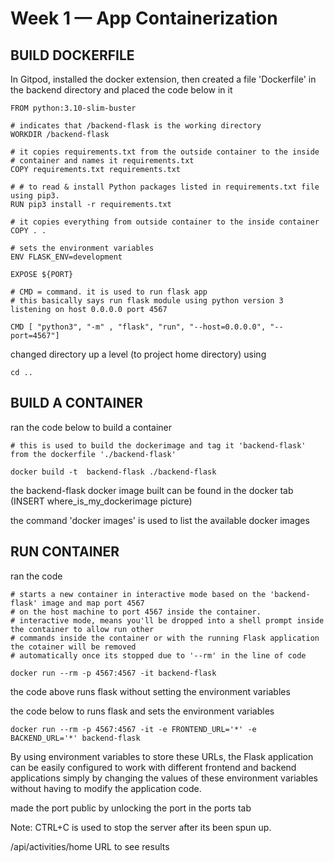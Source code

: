 # Week 1 — App Containerization
## BUILD DOCKERFILE

In Gitpod, installed the docker extension,
then created a file 'Dockerfile' in the backend directory and placed
the code below in it

```
FROM python:3.10-slim-buster

# indicates that /backend-flask is the working directory
WORKDIR /backend-flask

# it copies requirements.txt from the outside container to the inside
# container and names it requirements.txt
COPY requirements.txt requirements.txt

# # to read & install Python packages listed in requirements.txt file using pip3.
RUN pip3 install -r requirements.txt

# it copies everything from outside container to the inside container
COPY . .

# sets the environment variables
ENV FLASK_ENV=development

EXPOSE ${PORT}

# CMD = command. it is used to run flask app
# this basically says run flask module using python version 3 listening on host 0.0.0.0 port 4567

CMD [ "python3", "-m" , "flask", "run", "--host=0.0.0.0", "--port=4567"]
```

changed directory up a level (to project home directory) using 
```
cd ..
```

## BUILD A CONTAINER
ran the code below to build a container
```
# this is used to build the dockerimage and tag it 'backend-flask' from the dockerfile './backend-flask'

docker build -t  backend-flask ./backend-flask
```

the backend-flask docker image built can be found in the docker tab 
(INSERT where_is_my_dockerimage picture)

the command 'docker images' is used to list the available docker images

## RUN CONTAINER
ran the code 
```
# starts a new container in interactive mode based on the 'backend-flask' image and map port 4567 
# on the host machine to port 4567 inside the container. 
# interactive mode, means you'll be dropped into a shell prompt inside the container to allow run other 
# commands inside the container or with the running Flask application the cotainer will be removed 
# automatically once its stopped due to '--rm' in the line of code 

docker run --rm -p 4567:4567 -it backend-flask
```
the code above runs flask without setting the environment variables

the code below to runs flask and sets the environment variables

```
docker run --rm -p 4567:4567 -it -e FRONTEND_URL='*' -e BACKEND_URL='*' backend-flask
```
By using environment variables to store these URLs, the Flask application can be easily configured to work with 
different frontend and backend applications simply by changing the values of these environment variables without 
having to modify the application code.

made the port public by unlocking the port in the ports tab

Note: CTRL+C is used to stop the server after its been spun up.

/api/activities/home
URL to see results
